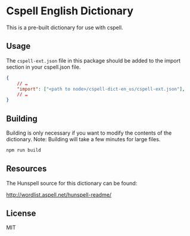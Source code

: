 # Cspell English Dictionary

This is a pre-built dictionary for use with cspell.

## Usage

The `cspell-ext.json` file in this package should be added to the import section in your cspell.json file.
```json
{
    // …
    "import": ["<path to node>/cspell-dict-en_us/cspell-ext.json"],
    // …
}
```

## Building

Building is only necessary if you want to modify the contents of the dictionary.  Note: Building will take a few minutes for large files.

```sh
npm run build
```

## Resources

The Hunspell source for this dictionary can be found:

http://wordlist.aspell.net/hunspell-readme/

## License

MIT